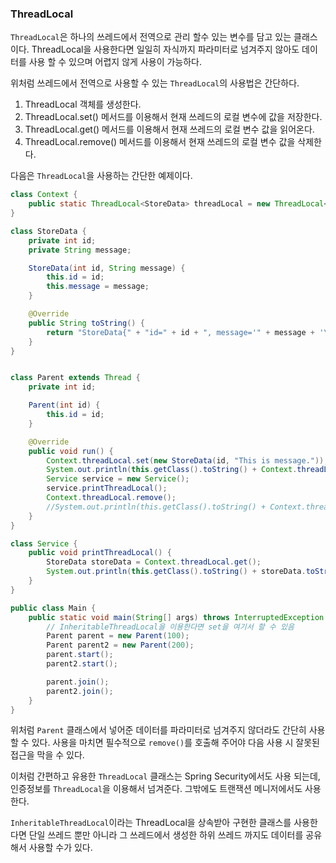 
### ThreadLocal

`ThreadLocal`은 하나의 쓰레드에서 전역으로 관리 할수 있는 변수를 담고 있는 클래스이다. ThreadLocal을 사용한다면 일일히 자식까지 파라미터로 넘겨주지 않아도 데이터를 사용 할 수 있으며 어렵지 않게 사용이 가능하다.

위처럼 쓰레드에서 전역으로 사용할 수 있는 `ThreadLocal`의 사용법은 간단하다.
1. ThreadLocal 객체를 생성한다.
2. ThreadLocal.set() 메서드를 이용해서 현재 쓰레드의 로컬 변수에 값을 저장한다.
3. ThreadLocal.get() 메서드를 이용해서 현재 쓰레드의 로컬 변수 값을 읽어온다.
4. ThreadLocal.remove() 메서드를 이용해서 현재 쓰레드의 로컬 변수 값을 삭제한다.

다음은 `ThreadLocal`을 사용하는 간단한 예제이다.

```java
class Context {
    public static ThreadLocal<StoreData> threadLocal = new ThreadLocal<>();
}

class StoreData {
    private int id;
    private String message;

    StoreData(int id, String message) {
        this.id = id;
        this.message = message;
    }

    @Override
    public String toString() {
        return "StoreData{" + "id=" + id + ", message='" + message + '\'' + '}';
    }
}


class Parent extends Thread {
    private int id;

    Parent(int id) { 
        this.id = id;
    }

    @Override
    public void run() {
        Context.threadLocal.set(new StoreData(id, "This is message."));
        System.out.println(this.getClass().toString() + Context.threadLocal.get().toString());
        Service service = new Service();
        service.printThreadLocal();
        Context.threadLocal.remove();
        //System.out.println(this.getClass().toString() + Context.threadLocal.get().toString());// NullPointerException
    }
}

class Service {
    public void printThreadLocal() {
        StoreData storeData = Context.threadLocal.get();
        System.out.println(this.getClass().toString() + storeData.toString());
    }
}

public class Main {
    public static void main(String[] args) throws InterruptedException {
        // InheritableThreadLocal을 이용한다면 set을 여기서 할 수 있음
        Parent parent = new Parent(100);
        Parent parent2 = new Parent(200);
        parent.start();
        parent2.start();

        parent.join();
        parent2.join();
    }
}
```

위처럼 `Parent` 클래스에서 넣어준 데이터를 파라미터로 넘겨주지 않더라도 간단히 사용할 수 있다. 사용을 마치면 필수적으로 `remove()`를 호출해 주어야 다음 사용 시 잘못된 접근을 막을 수 있다.

이처럼 간편하고 유용한 `ThreadLocal` 클래스는 Spring Security에서도 사용 되는데, 인증정보를 `ThreadLocal`을 이용해서 넘겨준다. 그밖에도 트랜잭션 메니저에서도 사용한다.

`InheritableThreadLocal`이라는 ThreadLocal을 상속받아 구현한 클래스를 사용한다면 단일 쓰레드 뿐만 아니라 그 쓰레드에서 생성한 하위 쓰레드 까지도 데이터를 공유해서 사용할 수가 있다.
 